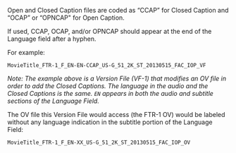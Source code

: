 Open and Closed Caption files are coded as “CCAP” for Closed Caption and “OCAP” or “OPNCAP" for Open Caption.

If used, CCAP, OCAP, and/or OPNCAP should appear at the end of the Language field after a hyphen.

For example:

`MovieTitle_FTR-1_F_EN-EN-CCAP_US-G_51_2K_ST_20130515_FAC_IOP_VF`

*Note: The example above is a Version File (VF-1) that modifies an OV file in order to add the Closed Captions.  The language in the audio and the Closed Captions is the same. `EN` appears in both the audio and subtitle sections of the Language Field.*

The OV file this Version File would access (the FTR-1 OV) would be labeled without any language indication in the subtitle portion of the Language Field:

`MovieTitle_FTR-1_F_EN-XX_US-G_51_2K_ST_20130515_FAC_IOP_OV`